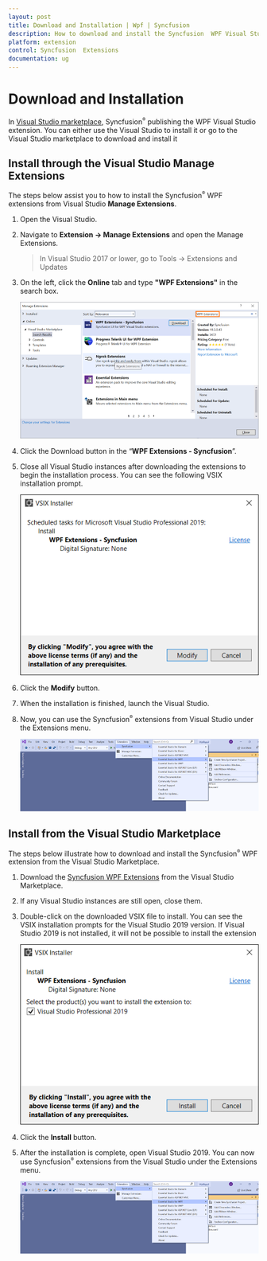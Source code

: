 ```yaml
---
layout: post
title: Download and Installation | Wpf | Syncfusion
description: How to download and install the Syncfusion  WPF Visual Studio Extensions from Visual Studio Market Place
platform: extension
control: Syncfusion  Extensions
documentation: ug
---
```



# Download and Installation

In [Visual Studio marketplace](https://marketplace.visualstudio.com/items?itemName=SyncfusionInc.WPFExtension), Syncfusion<sup style="font-size:70%">&reg;</sup>  publishing the WPF Visual Studio extension. You can either use the Visual Studio to install it or go to the Visual Studio marketplace to download and install it

## Install through the Visual Studio Manage Extensions

The steps below assist you to how to install the Syncfusion<sup style="font-size:70%">&reg;</sup>  WPF extensions from Visual Studio **Manage Extensions**.

1.	Open the Visual Studio.
2.	Navigate to **Extension -> Manage Extensions** and open the Manage Extensions.
	> In Visual Studio 2017 or lower, go to Tools -> Extensions and Updates
3.	On the left, click the **Online** tab and type **"WPF Extensions"** in the search box.

	![Manage Extension](Download-and-Installation-images/ManageExtension.PNG)
4.	Click the Download button in the “**WPF Extensions - Syncfusion**”.
5.	Close all Visual Studio instances after downloading the extensions to begin the installation process. You can see the following VSIX installation prompt.
	
	![Vsix Modify Window](Download-and-Installation-images/VSIXModify.PNG)
6.	Click the **Modify** button.
7.	When the installation is finished, launch the Visual Studio.
8.	Now, you can use the Syncfusion<sup style="font-size:70%">&reg;</sup>  extensions from Visual Studio under the Extensions menu.
	
	![Syncfusion WPF Menu](Download-and-Installation-images/SyncfusionWpfMenu.png)

##	Install from the Visual Studio Marketplace

The steps below illustrate how to download and install the Syncfusion<sup style="font-size:70%">&reg;</sup>  WPF extension from the Visual Studio Marketplace.

1.	Download the [Syncfusion WPF Extensions](https://marketplace.visualstudio.com/items?itemName=SyncfusionInc.WPFExtension) from the Visual Studio Marketplace.
2.	If any Visual Studio instances are still open, close them.
3.	Double-click on the downloaded VSIX file to install. You can see the VSIX installation prompts for the Visual Studio 2019 version. If Visual Studio 2019 is not installed, it will not be possible to install the extension
	
	![Vsix Modify Window](Download-and-Installation-images/VSIXInstall.png)
4.	Click the **Install** button.
5.	After the installation is complete, open Visual Studio 2019. You can now use Syncfusion<sup style="font-size:70%">&reg;</sup>  extensions from the Visual Studio under the Extensions menu.
	
	![Syncfusion WPF Menu](Download-and-Installation-images/SyncfusionWpfMenu.png)